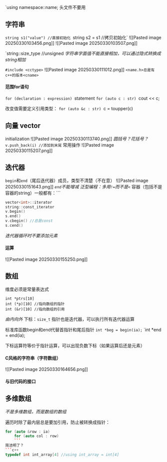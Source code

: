 `using namespace::name;
头文件不要用

## 字符串
`string s1("value") //直接初始化
`string s2 = s1 //拷贝初始化`
![[Pasted image 20250330103456.png]]
![[Pasted image 20250330103507.png]]

`string::size_type //unsigned
*字符串字面值不能直接相加，可以通过隐式转换成string相加*

`#include <cctype>`
![[Pasted image 20250330111012.png]]
`<name.h>总是有c++的版本<cname>`

#### 范围for语句
`for (declaration : expression)
    `statement
`for (auto c : str)
    `cout << c;

改变值需要定义引用类型：
`for (auto &c : str)
    `c = toupper(c)
## 向量 vector
initialization
![[Pasted image 20250330113740.png]]
*圆括号？花括号？*
`v.push_back(i) //添加到末尾`
常用操作
![[Pasted image 20250330115207.png]]

## 迭代器
`begin`和`end`（尾后迭代器）成员，类型不清楚（不在意）
![[Pasted image 20250330151643.png]]
*`end`不能增减*
*泛型编程：多用`!=`而不是`<`*
容器（包括不是容器的string）一般都有：```
```c++
vector<int>::iterator
string::const_iterator
v.begin()
s.end()
v.cbegin() //总是const
s.cend()
```
*迭代器循环时不要添加元素*

#### 运算
![[Pasted image 20250330155250.png]]

## 数组
维度必须是常量表达式

```
int *ptrs[10]
int (*p)[10] //指向数组的指针
int (&r)[10] //指向数组的引用
```
*由内向外*
下标：`size_t`
指针也是迭代器，可以执行所有迭代器运算

标准库函数begin和end代替首指针和尾后指针
`int *beg = begin(ia);`
`int *end = end(ia);

下标运算符等价于指针运算，可以出现负数下标（如果运算后还是元素）

#### C风格的字符串（字符数组）
![[Pasted image 20250330164656.png]]

#### 与旧代码的接口

## 多维数组
*不是多维数组，而是数组的数组*

遍历时除了最内层总是要加引用，防止被转换成指针：
```c++
for (auto &row : ia)
    for (auto col : row)
    ```
简洁明了？
```c++
typedef int int_array[4] //using int_array = int[4]
```
